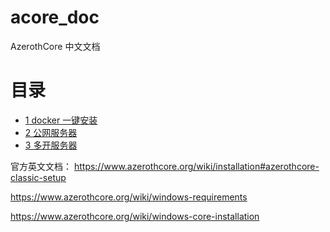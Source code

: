 # acore_doc
AzerothCore 中文文档

# 目录
* [1 docker 一键安装](toturial/1_docker_compose_up.md)
* [2 公网服务器](toturial/2_public_server.md)
* [3 多开服务器](toturial/3_multirealm.md)

官方英文文档：
https://www.azerothcore.org/wiki/installation#azerothcore-classic-setup


https://www.azerothcore.org/wiki/windows-requirements


https://www.azerothcore.org/wiki/windows-core-installation

